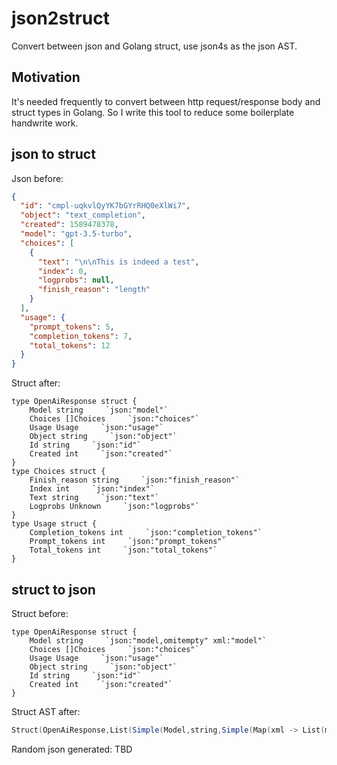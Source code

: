 # json2struct

Convert between json and Golang struct, use json4s as the json AST.

## Motivation

It's needed frequently to convert between http request/response body and struct types in Golang.
So I write this tool to reduce some boilerplate handwrite work.

## json to struct

Json before:

```json
{
  "id": "cmpl-uqkvlQyYK7bGYrRHQ0eXlWi7",
  "object": "text_completion",
  "created": 1589478378,
  "model": "gpt-3.5-turbo",
  "choices": [
    {
      "text": "\n\nThis is indeed a test",
      "index": 0,
      "logprobs": null,
      "finish_reason": "length"
    }
  ],
  "usage": {
    "prompt_tokens": 5,
    "completion_tokens": 7,
    "total_tokens": 12
  }
}
```

Struct after:

```golang
type OpenAiResponse struct {
    Model string     `json:"model"`
    Choices []Choices     `json:"choices"`
    Usage Usage     `json:"usage"`
    Object string     `json:"object"`
    Id string     `json:"id"`
    Created int     `json:"created"`
}
type Choices struct {
    Finish_reason string     `json:"finish_reason"`
    Index int     `json:"index"`
    Text string     `json:"text"`
    Logprobs Unknown     `json:"logprobs"`
}
type Usage struct {
    Completion_tokens int     `json:"completion_tokens"`
    Prompt_tokens int     `json:"prompt_tokens"`
    Total_tokens int     `json:"total_tokens"`
}
```

## struct to json

Struct before:

```golang
type OpenAiResponse struct {
    Model string     `json:"model,omitempty" xml:"model"`
    Choices []Choices     `json:"choices"`
    Usage Usage     `json:"usage"`
    Object string     `json:"object"`
    Id string     `json:"id"`
    Created int     `json:"created"`
}
```

Struct AST after:

```scala
Struct(OpenAiResponse,List(Simple(Model,string,Simple(Map(xml -> List(model), json -> List(model, omitempty)))), Array(Choices,Choices,Simple(Map(json -> List(choices)))), Struct(Usage,Simple(Map(json -> List(usage)))), Simple(Object,string,Simple(Map(json -> List(object)))), Simple(Id,string,Simple(Map(json -> List(id)))), Simple(Created,int,Simple(Map(json -> List(created)))))))
```

Random json generated:
TBD
